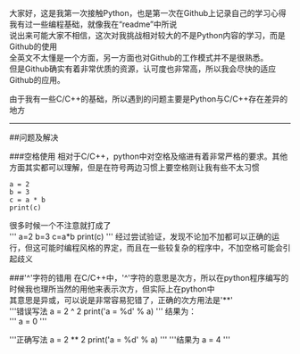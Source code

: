 大家好，这是我第一次接触Python，也是第一次在Github上记录自己的学习心得  
我有过一些编程基础，就像我在“readme”中所说  
说出来可能大家不相信，这次对我挑战相对较大的不是Python内容的学习，而是Github的使用  
全英文不太懂是一个方面，另一方面也对Github的工作模式并不是很熟悉。  
但是Github确实有着非常优质的资源，认可度也非常高，所以我会尽快的适应Github的应用。  

由于我有一些C/C++的基础，所以遇到的问题主要是Python与C/C++存在差异的地方  
******
##问题及解决

###空格使用
相对于C/C++，python中对空格及缩进有着非常严格的要求。其他方面其实都可以理解，但是在符号两边习惯上要空格则让我有些不太习惯  
```
a = 2
b = 3
c = a * b 
print(c)
```
很多时候一个不注意就打成了  
'''
a=2
b=3
c=a*b
print(c)
'''
经过尝试验证，发现不论加不加都可以正确的运行，但这可能时编程风格的界定，而且在一些较复杂的程序中，不加空格可能会引起歧义  

###'^'字符的错用
在C/C++中，'^'字符的意思是次方，所以在python程序编写的时候我也理所当然的用他来表示次方，但实际上在python中    
其意思是异或，可以说是非常容易犯错了，正确的次方用法是'**'  
'''错误写法
a = 2 ^ 2 
print('a = %d' % a)
'''
结果为：  
'''
a = 0
'''

'''正确写法
a = 2 ** 2
print('a = %d' % a)
'''
'''结果为
a = 4
'''
